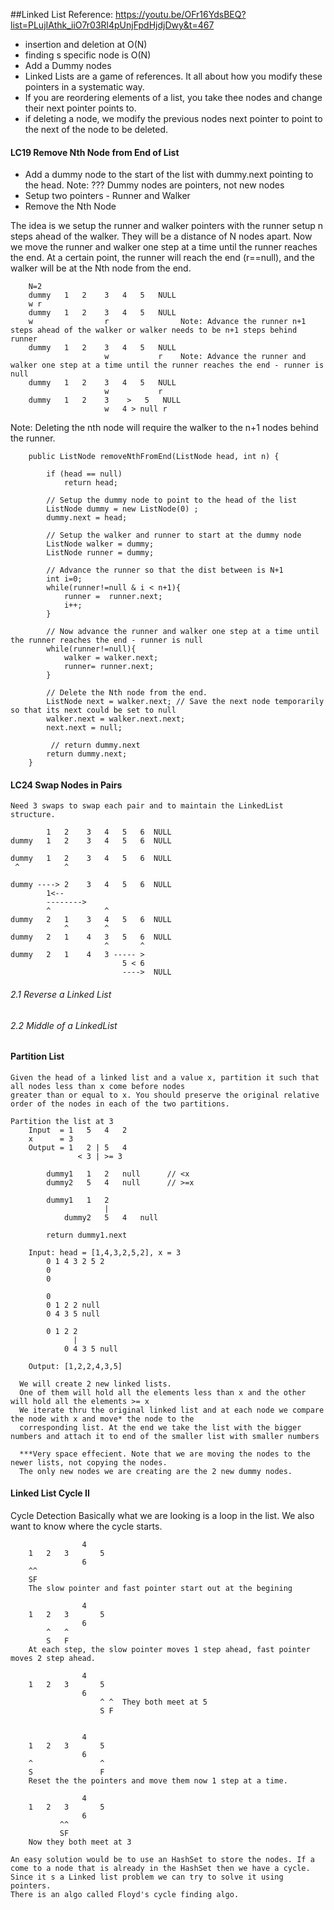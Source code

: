 ##Linked List
Reference: https://youtu.be/OFr16YdsBEQ?list=PLujIAthk_iiO7r03Rl4pUnjFpdHjdjDwy&t=467

- insertion and deletion at O(N)
- finding s specific node is O(N)
- Add a Dummy nodes
- Linked Lists are a game of references. It all about how you modify these pointers in a systematic way. 
- If you are reordering elements of a list, you take thee nodes and change their next pointer points to. 
- if deleting a node, we modify the previous nodes next pointer to point to the next of the node to be deleted. 
   
#### LC19 Remove Nth Node from End of List
- Add a dummy node to the start of the list with dummy.next pointing to the head. 
  Note: ??? Dummy nodes are pointers, not new nodes 
- Setup two pointers - Runner and Walker
- Remove the Nth Node

The idea is we setup the runner and walker pointers with the runner setup n steps ahead of the walker. They will be 
a distance of N nodes apart. Now we move the runner and walker one step at a time until the runner reaches the end. 
At a certain point, the runner will reach the end (r==null), and the walker will be at the Nth node from the end.
     
        N=2
        dummy   1   2    3   4   5   NULL
        w r
        dummy   1   2    3   4   5   NULL
        w                r                Note: Advance the runner n+1 steps ahead of the walker or walker needs to be n+1 steps behind runner
        dummy   1   2    3   4   5   NULL
                         w           r    Note: Advance the runner and walker one step at a time until the runner reaches the end - runner is null
        dummy   1   2    3   4   5   NULL
                         w           r    
        dummy   1   2    3    >   5   NULL
                         w   4 > null r         
                               
Note: Deleting the nth node will require the walker to the n+1 nodes behind the runner.
                         
        public ListNode removeNthFromEnd(ListNode head, int n) {
            
            if (head == null)
                return head;
            
            // Setup the dummy node to point to the head of the list
            ListNode dummy = new ListNode(0) ;        
            dummy.next = head;
            
            // Setup the walker and runner to start at the dummy node
            ListNode walker = dummy;
            ListNode runner = dummy;
            
            // Advance the runner so that the dist between is N+1
            int i=0;
            while(runner!=null & i < n+1){
                runner =  runner.next;
                i++;
            }        
            
            // Now advance the runner and walker one step at a time until the runner reaches the end - runner is null
            while(runner!=null){
                walker = walker.next;
                runner= runner.next;            
            }
            
            // Delete the Nth node from the end. 
            ListNode next = walker.next; // Save the next node temporarily so that its next could be set to null
            walker.next = walker.next.next;
            next.next = null;        
            
             // return dummy.next
            return dummy.next;
        }                         
                         
        

####  LC24 Swap Nodes in Pairs
    Need 3 swaps to swap each pair and to maintain the LinkedList structure.
    
            1   2    3   4   5   6  NULL
    dummy   1   2    3   4   5   6  NULL
                                   
    dummy   1   2    3   4   5   6  NULL
     ^          ^   
    
    dummy ----> 2    3   4   5   6  NULL
            1<-- 
            -------->   
            ^            ^                              
    dummy   2   1    3   4   5   6  NULL
                ^        ^
    dummy   2   1    4   3   5   6  NULL
                         ^       ^
    dummy   2   1    4   3 ----- > 
                             5 < 6  
                             ---->  NULL
###### 2.1 Reverse a Linked List
###### 2.2 Middle of a LinkedList
    
#### Partition List
    Given the head of a linked list and a value x, partition it such that all nodes less than x come before nodes 
    greater than or equal to x. You should preserve the original relative order of the nodes in each of the two partitions.
    
    Partition the list at 3
        Input  = 1   5   4   2       
        x      = 3
        Output = 1   2 | 5   4
                   < 3 | >= 3

            dummy1   1   2   null      // <x
            dummy2   5   4   null      // >=x   
    
            dummy1   1   2
                         |
                dummy2   5   4   null 
               
            return dummy1.next

        Input: head = [1,4,3,2,5,2], x = 3
            0 1 4 3 2 5 2
            0
            0
            
            0
            0 1 2 2 null   
            0 4 3 5 null
            
            0 1 2 2 
                  |   
                0 4 3 5 null   
        
        Output: [1,2,2,4,3,5]
                 
      We will create 2 new linked lists.
      One of them will hold all the elements less than x and the other will hold all the elements >= x
      We iterate thru the original linked list and at each node we compare the node with x and move* the node to the 
      corresponding list. At the end we take the list with the bigger numbers and attach it to end of the smaller list with smaller numbers
      
      ***Very space effecient. Note that we are moving the nodes to the newer lists, not copying the nodes. 
      The only new nodes we are creating are the 2 new dummy nodes.

#### Linked List Cycle II
Cycle Detection
    Basically what we are looking is a loop in the list. We also want to know where the cycle starts.            

                    4
        1   2   3       5
                    6
        ^^
        SF
        The slow pointer and fast pointer start out at the begining
        
                    4
        1   2   3       5
                    6
            ^   ^
            S   F                   
        At each step, the slow pointer moves 1 step ahead, fast pointer moves 2 step ahead.
        
                    4
        1   2   3       5
                    6
                        ^ ^  They both meet at 5
                        S F


                    4
        1   2   3       5
                    6
        ^               ^
        S               F
        Reset the the pointers and move them now 1 step at a time.                         

                    4
        1   2   3       5
                    6
               ^^
               SF
        Now they both meet at 3
                
    An easy solution would be to use an HashSet to store the nodes. If a come to a node that is already in the HashSet then we have a cycle. 
    Since it s a Linked list problem we can try to solve it using pointers.    
    There is an algo called Floyd's cycle finding algo. 
    
    
    
